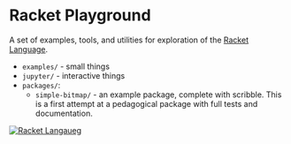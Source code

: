 # Racket Playground

A set of examples, tools, and utilities for exploration of the [Racket Language](https://racket-lang.org/).

* `examples/` - small things
* `jupyter/` - interactive things
* `packages/`:
  * `simple-bitmap/` - an example package, complete with scribble. This is a first attempt at a pedagogical package with full tests and documentation.

[![Racket Langaueg](https://racket-lang.org/logo-and-text-1-2.png)](https://racket-lang.org/)
